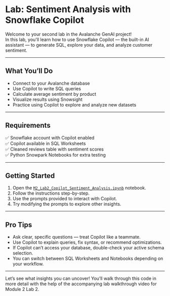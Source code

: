 # Lab: Sentiment Analysis with Snowflake Copilot

Welcome to your second lab in the Avalanche GenAI project!  
In this lab, you'll learn how to use Snowflake Copilot — the built-in AI assistant — to generate SQL, explore your data, and analyze customer sentiment.

---

## What You’ll Do

- Connect to your Avalanche database
- Use Copilot to write SQL queries
- Calculate average sentiment by product
- Visualize results using Snowsight
- Practice using Copilot to explore and analyze new datasets

---

## Requirements

✅ Snowflake account with Copilot enabled  
✅ Copilot available in SQL Worksheets  
✅ Cleaned reviews table with sentiment scores  
✅ Python Snowpark Notebooks for extra testing

---

## Getting Started

1. Open the [`M2_Lab2_Copilot_Sentiment_Analysis.ipynb`](./M2_Lab2_Copilot_Sentiment_Analysis.ipynb) notebook.
2. Follow the instructions step-by-step.
3. Use the prompts provided to interact with Copilot.
4. Try modifying the prompts to explore other insights.

---

## Pro Tips

- Ask clear, specific questions — treat Copilot like a teammate.
- Use Copilot to explain queries, fix syntax, or recommend optimizations.
- If Copilot can’t access your database, double-check your active schema selection.
- You can switch between SQL Worksheets and Notebooks depending on your workflow.

---

Let’s see what insights you can uncover!
You’ll walk through this code in more detail with the help of the accompanying lab walkthrough video for Module 2 Lab 2. 
